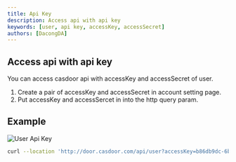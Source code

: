 ```yaml
---
title: Api Key
description: Access api with api key
keywords: [user, api key, accessKey, accessSecret]
authors: [DacongDA]
---
```


## Access api with api key

You can access casdoor api with accessKey and accessSecret of user. 

1. Create a pair of accessKey and accessSecret in account setting page.
2. Put accessKey and accessSercet in into the http query param.

## Example

![User Api Key](/img/user/user_api_key.png)

```bash
curl --location 'http://door.casdoor.com/api/user?accessKey=b86db9dc-6bd7-4997-935c-af480dd2c796&accessSecret=79911517-fc36-4093-b115-65a9741f6b14'
```

